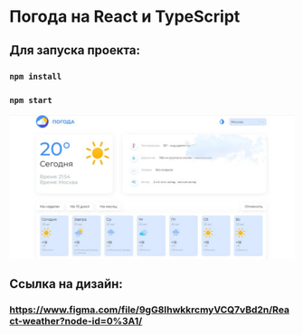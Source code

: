 # Погода на React и TypeScript

## Для запуска проекта:

### `npm install`
### `npm start`

![Превью](/preview.jpg)

## Ссылка на дизайн:
### <https://www.figma.com/file/9gG8IhwkkrcmyVCQ7vBd2n/React-weather?node-id=0%3A1/>
